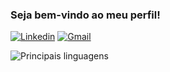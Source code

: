 ### Seja bem-vindo ao meu perfil!

[![Linkedin](https://img.shields.io/badge/LinkedIn-0077B5?style=for-the-badge&logo=linkedin&logoColor=white)](www.linkedin.com/in/joão-vitor-dadc-33887a2b7) [![Gmail](https://img.shields.io/badge/Gmail-D14836?style=for-the-badge&logo=gmail&logoColor=white)](joaovitorcarneiro403@gmail.com)

![Principais linguagens](https://github-readme-stats.vercel.app/api/top-langs/?username=JoaoVitorrCnr&layout=compact)
